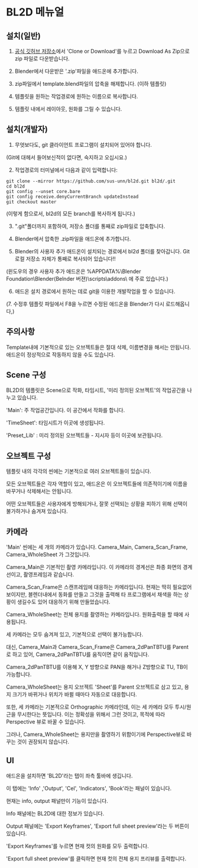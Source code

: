 BL2D 메뉴얼
=========

설치(일반)
-------

1. [공식 깃허브 저장소](https://github.com/sus-unn/bl2d)에서 'Clone or Download'를 누르고 Download As Zip으로 zip 파일로 다운받습니다.

2. Blender에서 다운받은 '.zip'파일을 애드온에 추가합니다.

3. zip파일에서 template.blend파일의 압축을 해제합니다. (이하 템플릿)

4. 템플릿을 원하는 작업경로에 원하는 이름으로 복사합니다.

5. 템플릿 내에서 레이아웃, 원화를 그릴 수 있습니다.

설치(개발자)
---------

1. 무엇보다도, git 클라이언트 프로그램이 설치되어 있어야 합니다.

(Git에 대헤서 들어보신적이 없다면, 숙지하고 오십시요.)

2. 작업경로의 터미널에서 다음과 같이 입력합니다:
```
git clone --mirror https://github.com/sus-unn/bl2d.git bl2d/.git
cd bl2d
git config --unset core.bare
git config receive.denyCurrentBranch updateInstead
git checkout master
```
(이렇게 함으로서, bl2d의 모든 branch를 복사하게 됩니다.)

3. ".git"폴더까지 포함하여, 저장소 폴더를 통째로 zip파일로 압축합니다.

4. Blender에서 압축한 .zip파일을 애드온에 추가합니다.

5. Blender의 사용자 추가 애드온이 설치되는 경로에서 bl2d 폴더를 찾아갑니다. Git 로컬 저장소 자체가 통째로 복사되어 있습니다!!

(윈도우의 경우 사용자 추가 애드온은 %APPDATA%\Blender Foundation\Blender\(Belnder 버젼)\scripts\addons\ 에 주로 있습니다.)

6. 애드온 설치 경로에서 원하는 데로 git을 이용한 개발작업을 할 수 있습니다.

(7. 수정후 템플릿 파일에서 F8을 누르면 수정된 애드온을 Blender가 다시 로드해옵니다,)

주의사항
------

Template내에 기본적으로 있는 오브젝트들은 절대 삭제, 이름변경을 해서는 안됩니다.
애드온이 정상적으로 작동하지 않을 수도 있습니다.

Scene 구성
--------

BL2D의 템플릿은 Scene으로 작화, 타임시트, '미리 정의된 오브젝트'의 작업공간을 나누고 있습니다.

'Main': 주 작업공간입니다. 이 공간에서 작화를 합니다.

'TimeSheet': 타임시트가 이곳에 생성됩니다.

'Preset_Lib' : 미리 정의된 오브젝트들  - 지시자 등이 이곳에 보관됩니다.

오브젝트 구성
---------

템플릿 내의 각각의 씬에는 기본적으로 여러 오브젝트들이 있습니다.

모든 오브젝트들은 각자 역할이 있고, 애드온은 이 오브젝트들에 의존적이기에 이름을 바꾸거나 삭제해서는 안됩니다. 

어떤 오브젝트들은 사용자에게 방해되거나, 잘못 선택되는 상황을 피하기 위해 선택이 불가하거나 숨겨져 있습니다.

카메라
-----

'Main' 씬에는 세 개의 카메라가 있습니다. Camera_Main, Camera_Scan_Frame, Camera_WholeSheet 가 그것입니다.

Camera_Main은 기본적인 촬영 카메라입니다. 이 카메라의 경계선은 촤종 화면의 경계선이고, 촬영프레임과 같습니다.

Camera_Scan_Frame은 스캔프레임에 대응하는 카메라입니다. 현재는 딱히 필요없어 보이지만, 블렌더내에서 동화를 만들고 그것을 출력해 타 프로그램에서 채색을 하는 상황이 생길수도 있어 대응하기 위해 만들었습니다.

Camera_WholeSheet는 전체 용지를 촬영하는 카메라입니다. 원화출력을 할 때에 사용됩니다.

세 카메라는 모두 숨겨져 있고, 기본적으로 선택이 불가능합니다. 

대신, Camera_Main과 Camera_Scan_Frame은 Camera_2dPanTBTU를 Parent로 하고 있어, Camera_2dPanTBTU를 움직이면 같이 움직입니다.

Camera_2dPanTBTU를 이용해 X, Y 방향으로 PAN을 해거나 Z방향으로 TU, TB이 가능합니다.

Camera_WholeSheet는 용지 오브젝트 'Sheet'를 Parent 오브젝트로 삼고 있고, 용지 크기가 바뀌거나 위치가 바뀔 때마다 자동으로 대응합니다.

또한, 세 카메라는 기본적으로 Orthographic 카메라인데, 이는 세 카메라 모두 투시/원근을 무시한다는 뜻입니다. 이는 정확성을 위해서 그런 것이고, 목적에 따라 Perspective 뷰로 바꿀 수 있습니다.

그러나, Camera_WholeSheet는 용지만을 촬영하기 위함이기에 Perspective뷰로 바꾸는 것이 권장되지 않습니다.

UI
--

애드온을 설치하면 'BL2D'라는 탭이 좌측 툴바에 생깁니다.

이 탭에는 'Info' ,'Output', 'Cel', 'Indicators', 'Book'라는 패널이 있습니다.

현재는 info, output 패널만이 기능이 있습니다.

Info 패널에는 BL2D에 대한 정보가 있습니다.

Output 패널에는 'Export Keyframes', 'Export full sheet preview'라는 두 버튼이 있습니다.

'Export Keyframes'를 누르면 현재 컷의 원화를 모두 출력합니다.

'Export full sheet preview'를 클릭하면 현재 컷의 전체 용지 프리뷰를 출력합니다.